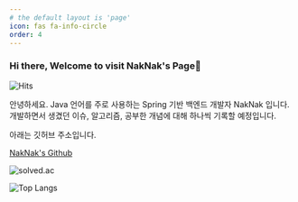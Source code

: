 ```yaml
---
# the default layout is 'page'
icon: fas fa-info-circle
order: 4
---
```

### Hi there, Welcome to visit NakNak's Page👋

![Hits](https://hits.seeyoufarm.com/api/count/incr/badge.svg?url=https%3A%2F%2Flongnh214.github.io&count_bg=%23AC2139&title_bg=%23B8B5B5&icon=&icon_color=%23E7E7E7&title=%EF%A3%BF&edge_flat=false)

안녕하세요. Java 언어를 주로 사용하는 Spring 기반 백엔드 개발자 NakNak 입니다.
개발하면서 생겼던 이슈, 알고리즘, 공부한 개념에 대해 하나씩 기록할 예정입니다.

아래는 깃허브 주소입니다.

[NakNak's Github](https://longnh214.github.io)
  
![solved.ac](http://mazassumnida.wtf/api/v2/generate_badge?boj=cnh0214)

![Top Langs](https://github-readme-stats.vercel.app/api/top-langs/?username=longnh214)